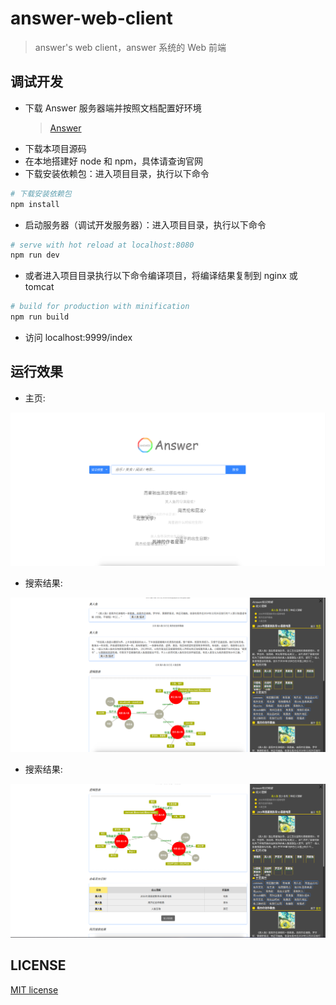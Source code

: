 # answer-web-client

> answer's web client，answer 系统的 Web 前端

## 调试开发
* 下载 Answer 服务器端并按照文档配置好环境
    > [Answer](https://github.com/YueHub/Answer)
* 下载本项目源码
* 在本地搭建好 node 和 npm，具体请查询官网
* 下载安装依赖包：进入项目目录，执行以下命令
```bash
# 下载安装依赖包
npm install
```

* 启动服务器（调试开发服务器）：进入项目目录，执行以下命令
```bash
# serve with hot reload at localhost:8080
npm run dev
```

* 或者进入项目目录执行以下命令编译项目，将编译结果复制到 nginx 或 tomcat
``` bash
# build for production with minification
npm run build
```

* 访问 localhost:9999/index

## 运行效果
* 主页:

![image](./screenShots/主页.png)

* 搜索结果:

![image](./screenShots/搜索结果-1.png)

* 搜索结果:

![image](./screenShots/搜索结果-2.png)

## LICENSE
[MIT license](https://github.com/YueHub/answer-web-client/blob/master/LICENSE.md)